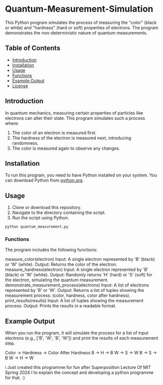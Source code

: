 # Quantum-Measurement-Simulation
This Python program simulates the process of measuring the "color" (black or white) and "hardness" (hard or soft) properties of electrons. The program demonstrates the non-deterministic nature of quantum measurements.
## Table of Contents

- [Introduction](#introduction)
- [Installation](#installation)
- [Usage](#usage)
- [Functions](#functions)
- [Example Output](#example-output)
- [License](#license)

## Introduction

In quantum mechanics, measuring certain properties of particles like electrons can alter their state. This program simulates such a process where:

1. The color of an electron is measured first.
2. The hardness of the electron is measured next, introducing randomness.
3. The color is measured again to observe any changes.

## Installation

To run this program, you need to have Python installed on your system. You can download Python from [python.org](https://www.python.org/).

## Usage

1. Clone or download this repository.
2. Navigate to the directory containing the script.
3. Run the script using Python.

```sh
python quantum_measurement.py
```
### Functions
The program includes the following functions:

measure_color(electron)
Input: A single electron represented by 'B' (black) or 'W' (white).
Output: Returns the color of the electron.
measure_hardness(electron)
Input: A single electron represented by 'B' (black) or 'W' (white).
Output: Randomly returns 'H' (hard) or 'S' (soft) for the electron, simulating the quantum measurement.
demonstrate_measurement_process(electrons)
Input: A list of electrons represented by 'B' or 'W'.
Output: Returns a list of tuples showing the measurement process: (color, hardness, color after hardness).
print_results(results)
Input: A list of tuples showing the measurement process.
Output: Prints the results in a readable format.

## Example Output
When you run the program, it will simulate the process for a list of input electrons (e.g., ['B', 'W', 'B', 'W']) and print the results of each measurement step.

Color -> Hardness -> Color After Hardness
B -> H -> B
W -> S -> W
B -> S -> B
W -> H -> W

i Just created this programme for fun after Superposition Lecture Of MIT Spring 2024 I to explain the concept and developing a python programme for that. :)
